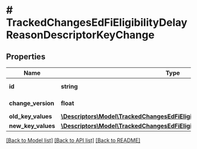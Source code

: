 # # TrackedChangesEdFiEligibilityDelayReasonDescriptorKeyChange

## Properties

Name | Type | Description | Notes
------------ | ------------- | ------------- | -------------
**id** | **string** | Resource identifier | [optional]
**change_version** | **float** | Change version | [optional]
**old_key_values** | [**\Descriptors\Model\TrackedChangesEdFiEligibilityDelayReasonDescriptorKey**](TrackedChangesEdFiEligibilityDelayReasonDescriptorKey.md) |  | [optional]
**new_key_values** | [**\Descriptors\Model\TrackedChangesEdFiEligibilityDelayReasonDescriptorKey**](TrackedChangesEdFiEligibilityDelayReasonDescriptorKey.md) |  | [optional]

[[Back to Model list]](../../README.md#models) [[Back to API list]](../../README.md#endpoints) [[Back to README]](../../README.md)
